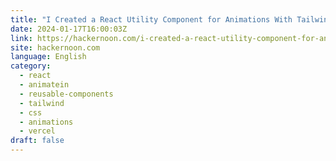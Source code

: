 ```yaml
---
title: "I Created a React Utility Component for Animations With Tailwind and CSS: AnimateIn"
date: 2024-01-17T16:00:03Z
link: https://hackernoon.com/i-created-a-react-utility-component-for-animations-with-tailwind-and-css-animatein?source=rss&utm_medium=RSS&utm_source=news.12bit.vn
site: hackernoon.com
language: English
category:
  - react
  - animatein
  - reusable-components
  - tailwind
  - css
  - animations
  - vercel
draft: false
---
```

